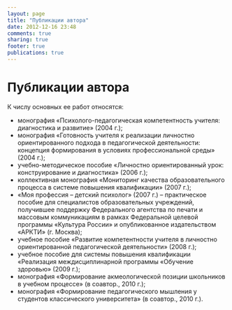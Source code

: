 ```yaml
---
layout: page
title: "Публикации автора"
date: 2012-12-16 23:48
comments: true
sharing: true
footer: true
publications: true
---
```

# Публикации автора

К числу основных ее работ относятся: 

  * монография «Психолого-педагогическая компетентность учителя: диагностика и развитие» (2004 г.);
  * монография «Готовность учителя к реализации личностно ориентированного подхода в педагогической деятельности: концепция формирования  в условиях профессиональной среды» (2004 г.);
  * учебно-методическое пособие «Личностно ориентированный урок: конструирование и диагностика» (2006 г.);
  * коллективная монография «Мониторинг качества образовательного процесса в системе повышения квалификации» (2007 г.);
  * «Моя профессия – детский психолог» (2007 г.) – практическое пособие для специалистов образовательных учреждений, получившее поддержку Федерального агентства по печати и массовым коммуникациям в рамках Федеральной целевой программы «Культура России» и опубликованное издательством «АРКТИ» (г. Москва);
  * учебное пособие «Развитие компетентности учителя в личностно ориентированной педагогической деятельности» (2008 г.); 
  * учебное пособие для системы повышения квалификации «Реализация междисциплинарной программы «Обучение здоровью» (2009 г.);
  * монография «Формирование акмеологической позиции школьников в учебном процессе» (в соавтор., 2010 г.);
  * монография «Формирование педагогического мышления у студентов классического университета» (в соавтор., 2010 г.).